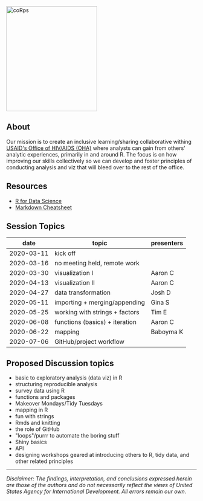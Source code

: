 <img src="https://user-images.githubusercontent.com/8933069/77067256-0ca28600-69bb-11ea-9143-e606f18ceeb1.png" alt="coRps" width="240" height="278"/>


## About
Our mission is to create an inclusive learning/sharing collaborative withing [USAID's Office of HIV/AIDS (OHA)](https://www.usaid.gov/global-health/health-areas/hiv-and-aids) where analysts can gain from others' analytic experiences, primarily in and around R. The focus is on how improving our skills collectively so we can develop and foster principles of conducting analysis and viz that will bleed over to the rest of the office.

## Resources
- [R for Data Science](https://r4ds.had.co.nz/)
- [Markdown Cheatsheet](https://github.com/adam-p/markdown-here/wiki/Markdown-Cheatsheet)


## Session Topics

| date       | topic                          | presenters |
|------------|--------------------------------|------------|
| 2020-03-11 | kick off                       |            |
| 2020-03-16 | no meeting held, remote work   |            |
| 2020-03-30 | visualization I                | Aaron C    |
| 2020-04-13 | visualization II               | Aaron C    |
| 2020-04-27 | data transformation            | Josh D     |
| 2020-05-11 | importing + merging/appending  | Gina S     |
| 2020-05-25 | working with strings + factors | Tim E      |
| 2020-06-08 | functions (basics) + iteration | Aaron C    |
| 2020-06-22 | mapping                        | Baboyma K  |
| 2020-07-06 | GitHub/project workflow        |            |


## Proposed Discussion topics
- basic to exploratory analysis (data viz) in R
- structuring reproducible analysis
- survey data using R
- functions and packages
- Makeover Mondays/Tidy Tuesdays
- mapping in R
- fun with strings
- Rmds and knitting
- the role of GitHub
- "loops"/purrr to automate the boring stuff
- Shiny basics
- API
- designing workshops geared at introducing others to R, tidy data, and other related principles


---

*Disclaimer: The findings, interpretation, and conclusions expressed herein are those of the authors and do not necessarily reflect the views of United States Agency for International Development. All errors remain our own.*